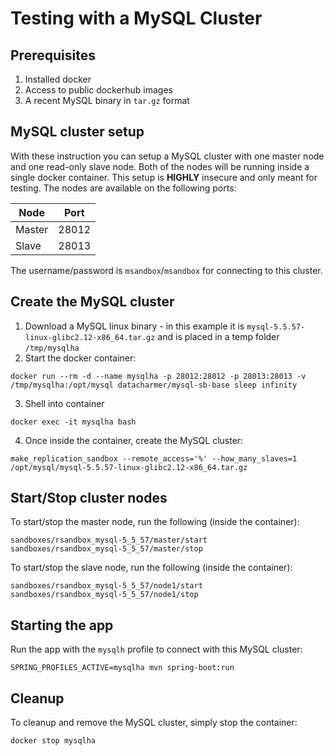 # Testing with a MySQL Cluster

## Prerequisites

1. Installed docker
1. Access to public dockerhub images
1. A recent MySQL binary in `tar.gz` format

## MySQL cluster setup

With these instruction you can setup a MySQL cluster with one master node and one read-only slave node. Both of the nodes will be running inside a single docker container. This setup is **HIGHLY** insecure and only meant for testing. The nodes are available on the following ports:

 | Node   | Port  |
 |--------|:-----:|
 | Master | 28012 |
 | Slave  | 28013 |
 
 The username/password is `msandbox`/`msandbox` for connecting to this cluster.

## Create the MySQL cluster

1. Download a MySQL linux binary - in this example it is `mysql-5.5.57-linux-glibc2.12-x86_64.tar.gz` and is placed in a temp folder `/tmp/mysqlha`
1. Start the docker container:
```
docker run --rm -d --name mysqlha -p 28012:28012 -p 28013:28013 -v /tmp/mysqlha:/opt/mysql datacharmer/mysql-sb-base sleep infinity
```
3. Shell into container
```
docker exec -it mysqlha bash
```
4. Once inside the container, create the MySQL cluster:
```
make_replication_sandbox --remote_access='%' --how_many_slaves=1 /opt/mysql/mysql-5.5.57-linux-glibc2.12-x86_64.tar.gz
```

## Start/Stop cluster nodes

To start/stop the master node, run the following (inside the container):
```
sandboxes/rsandbox_mysql-5_5_57/master/start
sandboxes/rsandbox_mysql-5_5_57/master/stop
```
To start/stop the slave node, run the following (inside the container):
```
sandboxes/rsandbox_mysql-5_5_57/node1/start
sandboxes/rsandbox_mysql-5_5_57/node1/stop
```

## Starting the app
Run the app with the `mysqlh` profile to connect with this MySQL cluster:
```
SPRING_PROFILES_ACTIVE=mysqlha mvn spring-boot:run
```

## Cleanup

To cleanup and remove the MySQL cluster, simply stop the container:

```
docker stop mysqlha
```